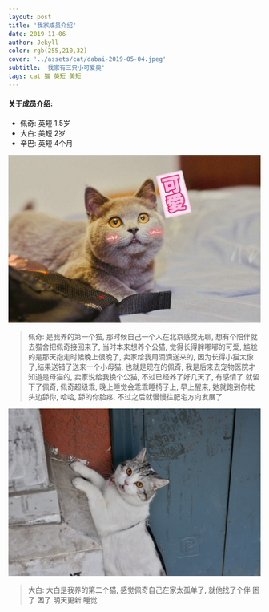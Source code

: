 ```yaml
---
layout: post
title: '我家成员介绍'
date: 2019-11-06
author: Jekyll
color: rgb(255,210,32)
cover: '../assets/cat/dabai-2019-05-04.jpeg'
subtitle: '我家有三只小可爱奥'
tags: cat 猫 英短 美短
---
```


#### 关于成员介绍:
- 佩奇: 英短 1.5岁
- 大白: 美短 2岁
- 辛巴: 英短 4个月

![佩奇](/assets/cat/peiqi-2019-11-06.jpeg)
>佩奇: 是我养的第一个猫, 那时候自己一个人在北京感觉无聊, 想有个陪伴就去猫舍把佩奇接回来了, 当时本来想养个公猫, 觉得长得胖嘟嘟的可爱, 尴尬的是那天抱走时候晚上很晚了, 卖家给我用滴滴送来的, 因为长得小猫太像了,结果送错了送来一个小母猫, 也就是现在的佩奇, 我是后来去宠物医院才知道是母猫的, 卖家说给我换个公猫, 不过已经养了好几天了, 有感情了 就留下了佩奇, 佩奇超级乖, 晚上睡觉会乖乖睡椅子上, 早上醒来, 她就跑到你枕头边舔你, 哈哈, 舔的你脸疼, 不过之后就慢慢往肥宅方向发展了

![大白](/assets/cat/dabai-2019-11-06.jpeg)
>大白: 大白是我养的第二个猫, 感觉佩奇自己在家太孤单了, 就他找了个伴 
困了 困了 明天更新 睡觉